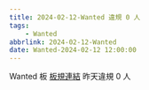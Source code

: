 ```yaml
---
title: 2024-02-12-Wanted 違規 0 人
tags:
    - Wanted
abbrlink: 2024-02-12-Wanted
date: Wanted-2024-02-12 12:00:00
---
```

Wanted 板 [板規連結](https://www.ptt.cc/bbs/Wanted/M.1608829773.A.D3B.html)
昨天違規 0 人
